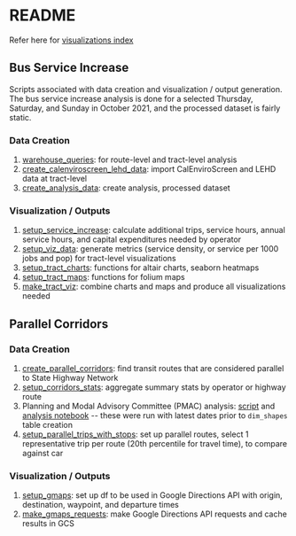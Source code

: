 # README

Refer here for [visualizations index](./visualizations_index.md)

## Bus Service Increase

Scripts associated with data creation and visualization / output generation. The bus service increase analysis is done for a selected Thursday, Saturday, and Sunday in October 2021, and the processed dataset is fairly static. 

### Data Creation
1. [warehouse_queries](./warehouse_queries.py): for route-level and tract-level analysis
1. [create_calenviroscreen_lehd_data](./create_calenviroscreen_lehd_data.py): import CalEnviroScreen and LEHD data at tract-level
1. [create_analysis_data](./create_analysis_data.py): create analysis, processed dataset


### Visualization / Outputs
1. [setup_service_increase](./setup_service_increase_data.py): calculate additional trips, service hours, annual service hours, and capital expenditures needed by operator
1. [setup_viz_data](./setup_viz_data.py): generate metrics (service density, or service per 1000 jobs and pop) for tract-level visualizations
1. [setup_tract_charts](./setup_tract_charts.py): functions for altair charts, seaborn heatmaps
1. [setup_tract_maps](./setup_tract_maps.py): functions for folium maps
1. [make_tract_viz](./make_tract_viz.py): combine charts and maps and produce all visualizations needed


## Parallel Corridors

### Data Creation

1. [create_parallel_corridors](./create_parallel_corridors.py): find transit routes that are considered parallel to State Highway Network
1. [setup_corridors_stats](./setup_corridors_stats.py): aggregate summary stats by operator or highway route
1. Planning and Modal Advisory Committee (PMAC) analysis: [script](current_routes.py) and [analysis notebook](./pmac.ipynb) -- these were run with latest dates prior to `dim_shapes` table creation
1. [setup_parallel_trips_with_stops](./setup_parallel_trips_with_stops.py): set up parallel routes, select 1 representative trip per route (20th percentile for travel time), to compare against car 

### Visualization / Outputs

1. [setup_gmaps](./setup_gmaps.py): set up df to be used in Google Directions API with origin, destination, waypoint, and departure times
1. [make_gmaps_requests](./make_gmaps_requests.py): make Google Directions API requests and cache results in GCS